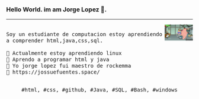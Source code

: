 ### Hello World. im am Jorge Lopez 🥵.
---
<p>
  <img src="./mwS8QM.gif" align="right" width="15%"/>
  <samp>
    <br>Soy un estudiante de computacion estoy aprendiendo a comprender html,java,css,sql.
    <br>
    <br>🔹 Actualmente estoy aprendiendo linux
    <br>🔹 Aprendo a programar html y java
    <br>🔹 Yo jorge lopez fui maestro de rockemma
    <br>🔹 https://jossuefuentes.space/
    </samp>
   <br>
  <br>
  <p align="center">
    <samp>
      #html, #css, #github,  #Java, #SQL, #Bash, #windows
     </samp>
    <br>
  </p>
  
</p>

